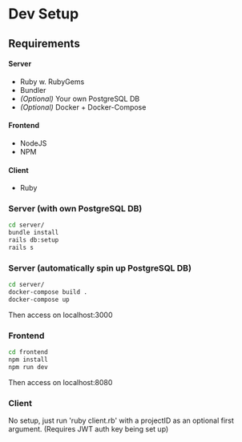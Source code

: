 # Dev Setup 
## Requirements
#### Server
- Ruby w. RubyGems
- Bundler
- *(Optional)* Your own PostgreSQL DB
- *(Optional)* Docker + Docker-Compose
#### Frontend
- NodeJS
- NPM
#### Client
- Ruby

### Server (with own PostgreSQL DB)
```bash
cd server/
bundle install
rails db:setup
rails s
```

### Server (automatically spin up PostgreSQL DB)
```bash
cd server/
docker-compose build .
docker-compose up
```
Then access on localhost:3000

### Frontend
```bash
cd frontend
npm install
npm run dev
```
Then access on localhost:8080

### Client
No setup, just run 'ruby client.rb' with a projectID as an optional first argument. (Requires JWT auth key being set up) 
